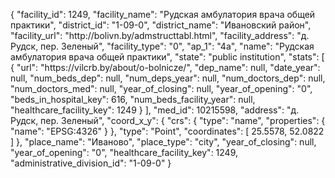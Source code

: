 {
    "facility_id": 1249,
    "facility_name": "Рудская амбулатория врача общей практики",
    "district_id": "1-09-0",
    "district_name": "Ивановский район",
    "facility_url": "http:\/\/bolivn.by\/admstructtabl.html",
    "facility_address": "д. Рудск, пер. Зеленый",
    "facility_type": "0",
    "ap_1": "4а",
    "name": "Рудская амбулатория врача общей практики",
    "state": "public institution",
    "stats": [
        {
            "url": "https:\/\/vilcrb.by\/about\/o-bolnicze\/",
            "dep_name": null,
            "date_year": null,
            "num_beds_dep": null,
            "num_deps_year": null,
            "num_doctors_dep": null,
            "num_doctors_med": null,
            "year_of_closing": null,
            "year_of_opening": "0",
            "beds_in_hospital_key": 616,
            "num_beds_facility_year": null,
            "healthcare_facility_key": 1249
        }
    ],
    "med_id": 10215598,
    "address": "д. Рудск, пер. Зеленый",
    "coord_x_y": {
        "crs": {
            "type": "name",
            "properties": {
                "name": "EPSG:4326"
            }
        },
        "type": "Point",
        "coordinates": [
            25.5578,
            52.0822
        ]
    },
    "place_name": "Иваново",
    "place_type": "city",
    "year_of_closing": null,
    "year_of_opening": "0",
    "healthcare_facility_key": 1249,
    "administrative_division_id": "1-09-0"
}